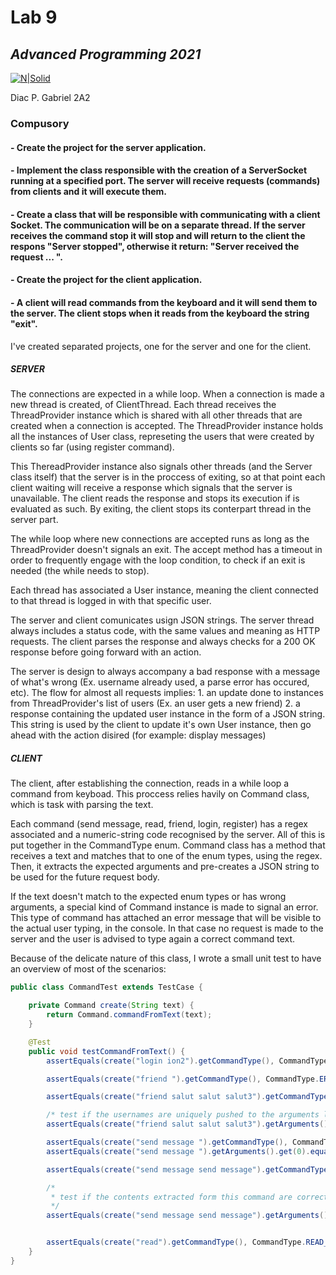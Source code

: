 
# Lab 9
## _Advanced Programming 2021_
[![N|Solid](https://plati-taxe.uaic.ro/img/logo-retina1.png)](https://www.info.uaic.ro/)

Diac P. Gabriel
2A2

### Compusory

#### - Create the project for the server application.
#### - Implement the class responsible with the creation of a ServerSocket running at a specified port. The server will receive requests (commands) from clients and it will execute them.
#### - Create a class that will be responsible with communicating with a client Socket. The communication will be on a separate thread. If the server receives the command stop it will stop and will return to the client the respons "Server stopped", otherwise it return: "Server received the request ... ".
#### - Create the project for the client application.
#### - A client will read commands from the keyboard and it will send them to the server. The client stops when it reads from the keyboard the string "exit".


   I've created separated projects, one for the server and one for the client. 
##### SERVER 
   The connections are expected in a while loop. When a connection is made a new thread is created, of ClientThread. Each thread receives the ThreadProvider instance which is shared with all other threads that are created when a connection is accepted. The ThreadProvider instance holds all the instances of User class, represeting the users that were created by clients so far (using register command). 
   
This ThereadProvider instance also signals other threads (and the Server class itself) that the server is in the proccess of exiting, so at that point each client waiting will receive a response which signals that the server is unavailable. The client reads the response and stops its execution if is evaluated as such. By  exiting, the client stops its conterpart thread in the server part. 

The while loop where new connections are accepted runs as long as the ThreadProvider doesn't signals an exit. The accept method has a timeout in order to frequently engage with the loop condition, to check if an exit is needed (the while needs to stop).

Each thread has associated a User instance, meaning the client connected to that thread is logged in with that specific user. 

The server and client comunicates usign JSON strings. The server thread always includes a status code, with the same values and meaning as HTTP requests. The client parses the response and always checks for a 200 OK response before going forward with an action. 

The server is design to always accompany a bad response with a message of what's wrong (Ex. username already used, a parse error has occured, etc). 
The flow for almost all requests implies:
    1. an update done to instances from ThreadProvider's list of users (Ex. an user gets a new friend) 
    2. a response containing the updated user instance in the form of a JSON string. This string is used by the client to update it's own User instance, then go ahead with the action disired (for example: display messages)
 
##### CLIENT
The client, after establishing the connection, reads in a while loop a command from keyboad. This proccess relies havily on Command class, which is task with parsing the text.

Each command (send message, read, friend, login, register) has a regex associated and a numeric-string code recognised by the server. All of this is put together in the CommandType enum. 
Command class has a method that receives a text and matches that to one of the enum types, using the regex. Then, it extracts the expected arguments and pre-creates a JSON string to be used for the future request body.

If the text doesn't match to the expected enum types or has wrong arguments, a special kind of Command instance is made to signal an error. 
This type of command has attached an error message that will be visible to the actual user typing, in the console. In that case no request is made to the server and the user is advised to type again a correct command text.

Because of the delicate nature of this class, I wrote a small unit test to have an overview of most of the scenarios:

````java
public class CommandTest extends TestCase {

    private Command create(String text) {
        return Command.commandFromText(text);
    }

    @Test
    public void testCommandFromText() {
        assertEquals(create("login ion2").getCommandType(), CommandType.LOGIN);

        assertEquals(create("friend ").getCommandType(), CommandType.ERROR);

        assertEquals(create("friend salut salut salut3").getCommandType(), CommandType.SEND_FRIEND_REQUEST);

        /* test if the usernames are uniquely pushed to the arguments list ('salut' must occur just once) */
        assertEquals(create("friend salut salut salut3").getArguments().size(), 2);

        assertEquals(create("send message ").getCommandType(), CommandType.ERROR);
        assertEquals(create("send message ").getArguments().get(0).equals("Empty message not permitted"), true);

        assertEquals(create("send message send message").getCommandType(), CommandType.SEND_MESSAGE_TO_FRIENDS);

        /*
         * test if the contents extracted form this command are correct ("send message send message" -> the content of the message should be 'send message')
         */
        assertEquals(create("send message send message").getArguments().get(0).equals("send message"), true);


        assertEquals(create("read").getCommandType(), CommandType.READ_MESSAGES);
    }
}
````
